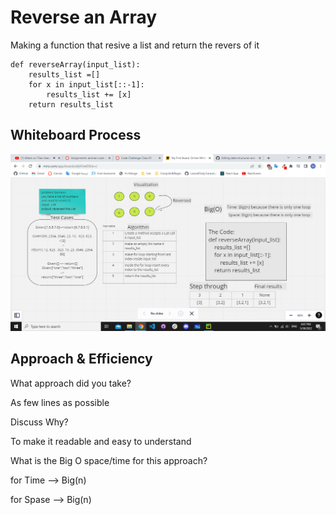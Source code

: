# Reverse an Array
Making a function that resive a list and return the revers of it

```
def reverseArray(input_list):
    results_list =[]
    for x in input_list[::-1]:
        results_list += [x]
    return results_list
```
## Whiteboard Process
![witeboard](Screenshot%20(76).png)

## Approach & Efficiency
What approach did you take? 

As few lines as possible 

Discuss Why?

To make it readable and easy to understand

What is the Big O space/time for this approach?

for Time --> Big(n)

for Spase --> Big(n)
